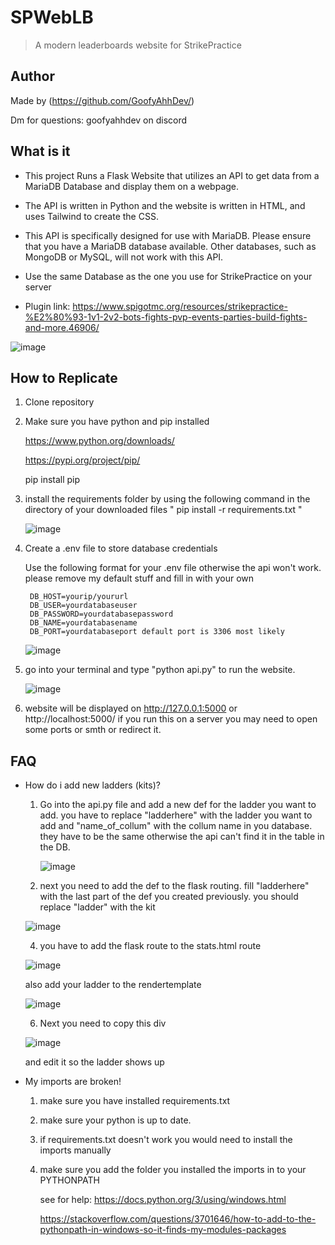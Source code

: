 # SPWebLB
> A modern leaderboards website for StrikePractice

## Author


Made by (https://github.com/GoofyAhhDev/)

Dm for questions: goofyahhdev on discord


## What is it


* This project Runs a Flask Website that utilizes an API to get data from a MariaDB Database and display them on a webpage.




* The API is written in Python and the website is written in HTML, and uses Tailwind to create the CSS.



* This API is specifically designed for use with MariaDB. Please ensure that you have a MariaDB database available. Other databases, such as MongoDB or         MySQL, will not work with this API.

* Use the same Database as the one you use for StrikePractice on your server
* Plugin link:
  https://www.spigotmc.org/resources/strikepractice-%E2%80%93-1v1-2v2-bots-fights-pvp-events-parties-build-fights-and-more.46906/




![image](https://user-images.githubusercontent.com/72379044/236197867-9d2298a6-eec3-4604-bcc6-b378039fb3a8.png)





## How to Replicate

1. Clone repository
2. Make sure you have python and pip installed

    https://www.python.org/downloads/


    https://pypi.org/project/pip/


    pip install pip

3. install the requirements folder by using the following command in the directory of your downloaded files
    " pip install -r requirements.txt "

    ![image](https://user-images.githubusercontent.com/72379044/236198786-8960f215-9f23-45c6-a4e7-8a40c00a3a50.png)

4. Create a .env file to store database credentials


    Use the following format for your .env file otherwise the api won't work. please remove my default stuff and fill in with your own


        DB_HOST=yourip/yoururl
        DB_USER=yourdatabaseuser
        DB_PASSWORD=yourdatabasepassword
        DB_NAME=yourdatabasename
        DB_PORT=yourdatabaseport default port is 3306 most likely
    ![image](https://user-images.githubusercontent.com/72379044/236198112-ae75fd8c-8d5d-4af2-990d-33de6e366d44.png)

5.  go into your terminal and type "python api.py" to run the website.

    ![image](https://user-images.githubusercontent.com/72379044/236198231-7410dbcb-bbd6-4a6e-ac66-3951063eb0d5.png)

6.  website will be displayed on http://127.0.0.1:5000 or http://localhost:5000/ if you run this on a server you may need to open some ports or smth or redirect it.


## FAQ

* How do i add new ladders (kits)?
    1. Go into the api.py file and add a new def for the ladder you want to add. you have to replace "ladderhere" with the ladder you want to add and "name_of_collum"
     with the collum name in you database. they have to be the same otherwise the api can't find it in the table in the DB.
     
  
        ![image](https://github.com/apotpvp/SPWebLB/assets/72379044/fecf045f-d9cd-4490-bafa-e2015357fe8b)

    2. next you need to add the def to the flask routing.
    fill "ladderhere" with the last part of the def you created previously. you should replace "ladder" with the kit
    
    
    ![image](https://github.com/apotpvp/SPWebLB/assets/72379044/d4e9f9ee-eac9-472d-92c2-c7a53c7b5724)

    4. you have to add the flask route to the stats.html route


    ![image](https://github.com/apotpvp/SPWebLB/assets/72379044/6c2cb2a3-0044-4f6b-a3d6-a15204683040)
    
    
    also add your ladder to the rendertemplate
    
    
    ![image](https://github.com/apotpvp/SPWebLB/assets/72379044/813d91fb-b3c1-4ae0-92c2-429e71c25ed0)

    6. Next you need to copy this div



    ![image](https://github.com/apotpvp/SPWebLB/assets/72379044/8607499d-6c13-4d41-aa60-0fcbee4fcc5e)

    and edit it so the ladder shows up
 * My imports are broken!

    1. make sure you have installed requirements.txt
    2. make sure your python is up to date.
    3. if requirements.txt doesn't work you would need to install the imports manually
    4. make sure you add the folder you installed the imports in to your PYTHONPATH

        see for help: https://docs.python.org/3/using/windows.html
        
        
        https://stackoverflow.com/questions/3701646/how-to-add-to-the-pythonpath-in-windows-so-it-finds-my-modules-packages
        
